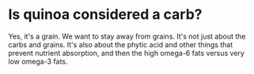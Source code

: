 # Is quinoa considered a carb?

Yes, it's a grain. We want to stay away from grains. It's not just about the carbs and grains. It's also about the phytic acid and other things that prevent nutrient absorption, and then the high omega-6 fats versus very low omega-3 fats.